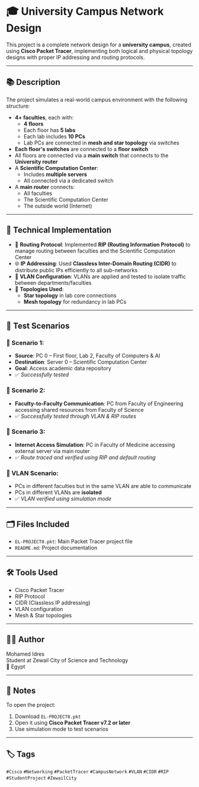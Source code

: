 # 🎓 University Campus Network Design

This project is a complete network design for a **university campus**, created using **Cisco Packet Tracer**, implementing both logical and physical topology designs with proper IP addressing and routing protocols.

---

## 📚 Description

The project simulates a real-world campus environment with the following structure:

- **4+ faculties**, each with:
  - **4 floors**
  - Each floor has **5 labs**
  - Each lab includes **10 PCs**
  - Lab PCs are connected in **mesh and star topology** via switches
- **Each floor's switches** are connected to a **floor switch**
- All floors are connected via a **main switch** that connects to the **University router**
- A **Scientific Computation Center**:
  - Includes **multiple servers**
  - All connected via a dedicated switch
- A **main router** connects:
  - All faculties
  - The Scientific Computation Center
  - The outside world (Internet)

---

## 🔧 Technical Implementation

- 🔄 **Routing Protocol**: Implemented **RIP (Routing Information Protocol)** to manage routing between faculties and the Scientific Computation Center  
- 🌐 **IP Addressing**: Used **Classless Inter-Domain Routing (CIDR)** to distribute public IPs efficiently to all sub-networks  
- 📶 **VLAN Configuration**: VLANs are applied and tested to isolate traffic between departments/faculties  
- 🔌 **Topologies Used**:
  - **Star topology** in lab core connections
  - **Mesh topology** for redundancy in lab PCs

---

## 🧪 Test Scenarios

### 🔹 Scenario 1:
- **Source**: PC 0 – First floor, Lab 2, Faculty of Computers & AI  
- **Destination**: Server 0 – Scientific Computation Center  
- **Goal**: Access academic data repository  
- ✅ *Successfully tested*

### 🔹 Scenario 2:
- **Faculty-to-Faculty Communication**: PC from Faculty of Engineering accessing shared resources from Faculty of Science  
- ✅ *Successfully tested through VLAN & RIP routes*

### 🔹 Scenario 3:
- **Internet Access Simulation**: PC in Faculty of Medicine accessing external server via main router  
- ✅ *Route traced and verified using RIP and default routing*

### 🔹 VLAN Scenario:
- PCs in different faculties but in the same VLAN are able to communicate  
- PCs in different VLANs are **isolated**  
- ✅ *VLAN verified using simulation mode*

---

## 🗂️ Files Included

- `EL-PROJECT0.pkt`: Main Packet Tracer project file
- `README.md`: Project documentation

---

## 🛠️ Tools Used

- Cisco Packet Tracer
- RIP Protocol
- CIDR (Classless IP addressing)
- VLAN configuration
- Mesh & Star topologies

---

## 👨‍💻 Author

Mohamed Idres  
Student at Zewail City of Science and Technology  
📍 Egypt

---

## 📎 Notes

To open the project:
1. Download `EL-PROJECT0.pkt`
2. Open it using **Cisco Packet Tracer v7.2 or later**
3. Use simulation mode to test scenarios

---

## 🏷️ Tags

`#Cisco` `#Networking` `#PacketTracer` `#CampusNetwork` `#VLAN` `#CIDR` `#RIP` `#StudentProject` `#ZewailCity`
